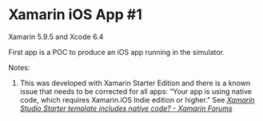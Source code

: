 # Xamarin iOS App #1

Xamarin 5.9.5 and Xcode 6.4

First app is a POC to produce an iOS app running in the simulator.

Notes:
  1. This was developed with Xamarin Starter Edition and there is a known issue that needs to be corrected for all apps: “Your app is using native code, which requires Xamarin.iOS Indie edition or higher.” See [*Xamarin Studio Starter template includes native code? - Xamarin Forums*](https://forums.xamarin.com/discussion/41456/xamarin-studio-starter-template-includes-native-code)


